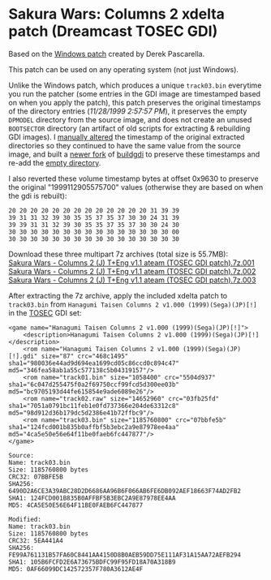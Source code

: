 Sakura Wars: Columns 2 xdelta patch (Dreamcast TOSEC GDI)
============================================

Based on the [Windows patch](https://github.com/DerekPascarella/SakuraWarsColumns2-EnglishPatchDreamcast) created by Derek Pascarella.

This patch can be used on any operating system (not just Windows).

Unlike the Windows patch, which produces a unique `track03.bin` everytime you run the patcher (some entries in the GDI image are timestamped based on when you apply the patch), this patch preserves the original timestamps of the directory entries (_11/28/1999 2:57:57 PM_), it preserves the empty `DPMODEL` directory from the source image, and does not create an unused `BOOTSECTOR` directory (an artifact of old scripts for extracting & rebuilding GDI images). I [manually altered](https://www.nirsoft.net/utils/bulk_file_changer.html) the timestamp of the original extracted directories so they continued to have the same value from the source image, and built a [newer fork](https://github.com/Sappharad/GDIbuilder/tree/master/buildgdi) of [buildgdi](https://github.com/tjanas/SakuraWarsColumns2-English-gdi-xdelta/raw/extract_and_rebuild_tools/extract_and_rebuild_tools.7z) to preserve these timestamps and re-add the [empty directory](https://sourceforge.net/p/dcisotools/code/ci/5f14737ba6152592d9ed7ef09d074822db71650c/).

I also reverted these volume timestamp bytes at offset 0x9630 to preserve the original "1999112905575700" values (otherwise they are based on when the gdi is rebuilt):
```
20 20 20 20 20 20 20 20 20 20 20 20 20 31 39 39
39 31 31 32 39 30 35 35 37 35 37 30 30 24 31 39
39 39 31 31 32 39 30 35 35 37 35 37 30 30 24 30
30 30 30 30 30 30 30 30 30 30 30 30 30 30 30 00
30 30 30 30 30 30 30 30 30 30 30 30 30 30 30 30
```

Download these three multipart 7z archives (total size is 55.7MB):  
[Sakura Wars - Columns 2 (J) T+Eng v1.1 ateam (TOSEC GDI patch).7z.001](https://github.com/tjanas/SakuraWarsColumns2-English-gdi-xdelta/raw/main/Sakura%20Wars%20-%20Columns%202%20(J)%20T%2BEng%20v1.1%20ateam%20(TOSEC%20GDI%20patch).7z.001)  
[Sakura Wars - Columns 2 (J) T+Eng v1.1 ateam (TOSEC GDI patch).7z.002](https://github.com/tjanas/SakuraWarsColumns2-English-gdi-xdelta/raw/main/Sakura%20Wars%20-%20Columns%202%20(J)%20T%2BEng%20v1.1%20ateam%20(TOSEC%20GDI%20patch).7z.002)  
[Sakura Wars - Columns 2 (J) T+Eng v1.1 ateam (TOSEC GDI patch).7z.003](https://github.com/tjanas/SakuraWarsColumns2-English-gdi-xdelta/raw/main/Sakura%20Wars%20-%20Columns%202%20(J)%20T%2BEng%20v1.1%20ateam%20(TOSEC%20GDI%20patch).7z.003)  

After extracting the 7z archive, apply the included xdelta patch to `track03.bin` from `Hanagumi Taisen Columns 2 v1.000 (1999)(Sega)(JP)[!]` in the [TOSEC](https://www.tosecdev.org/) GDI set:

```
<game name="Hanagumi Taisen Columns 2 v1.000 (1999)(Sega)(JP)[!]">
	<description>Hanagumi Taisen Columns 2 v1.000 (1999)(Sega)(JP)[!]</description>
	<rom name="Hanagumi Taisen Columns 2 v1.000 (1999)(Sega)(JP)[!].gdi" size="87" crc="468c1495" sha1="980036e44ad9d694ea1699cd05c86ccd0c894c47" md5="346fea58ab1a55c577138c5b04319157"/>
	<rom name="track01.bin" size="1058400" crc="5504d937" sha1="6c047d255475f0a2f69750ccf99fcd5d300ee03b" md5="bc9705193d44fe615854e9ade6089e26"/>
	<rom name="track02.raw" size="14652960" crc="03fb25fd" sha1="7051a0791bc11feb1e0fd737366e204de63312c8" md5="98d912d36b179dc5d2386e41b72ffbc9"/>
	<rom name="track03.bin" size="1185760800" crc="07bbfe5b" sha1="124fcd001b835b0affbf5b3ebc2a9e87978ee4aa" md5="4ca5e50e56e64f11be0faeb6fc447877"/>
</game>
```

```
Source:
Name: track03.bin
Size: 1185760800 bytes
CRC32: 07BBFE5B
SHA256: 6490D2A6CE3A39ABC28D2D6686AA96B6F066AB6FE6DB092AEF18663F74AD2FB2
SHA1: 124FCD001B835B0AFFBF5B3EBC2A9E87978EE4AA
MD5: 4CA5E50E56E64F11BE0FAEB6FC447877

Modified:
Name: track03.bin
Size: 1185760800 bytes
CRC32: 5EA441A4
SHA256: FE99A761131B57FA60C8441AA4150D8B0AEB59DD75E111AF31A15AA72AEFB294
SHA1: 105B6FCFD2E6A73675BDFC99F95FD18A70A318B9
MD5: 0AF66099DC142572357F780A3612AE4F
```
